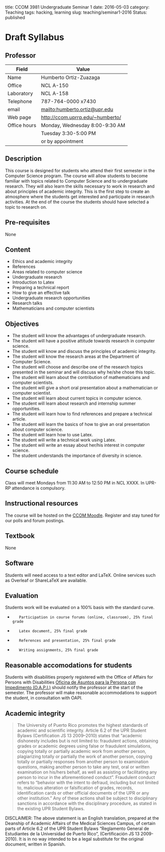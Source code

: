 title: CCOM 3981 Undergraduate Seminar 1
date: 2016-05-03
category: Teaching
tags: hacking, learning
slug: teaching/seminar1-2016
Status: published

# Draft Syllabus

## Professor

| Field        | Value                              |
|--------------|------------------------------------|
| Name         | Humberto Ortiz-Zuazaga             |
| Office       | NCL A-150                          |
| Laboratory   | NCL A-158                          |
| Telephone    | 787-764-0000 x7430                 |
| email        | <mailto:humberto.ortiz@upr.edu>    |
| Web page     | <http://ccom.uprrp.edu/~humberto/> |
| Office hours | Monday, Wednesday 8:00-9:30 AM     |
|              | Tuesday 3:30-5:00 PM               |
|              | or by appointment                  |

## Description

This course is designed for students who attend their first semester
in the Computer Science program.  The course will allow students to
become familiar with topics related to Computer Science and to
undergraduate research.  They will also learn the skills necessary to
work in research and about principles of academic integrity.  This is
the first step to create an atmosphere where the students get
interested and participate in research activities.  At the end of the
course the students should have selected a topic to research on.

## Pre-requisites

None
  
## Content

 - Ethics and academic integrity
 - References
 - Areas related to computer science
 - Undergraduate research
 - Introduction to Latex
 - Preparing a technical report
 - How to give an effective talk
 - Undergraduate research opportunities
 - Research talks
 - Mathematicians and computer scientists

## Objectives

 - The student will know the advantages of undergraduate research.
 - The student will have a positive attitude towards research in computer science.
 - The student will know and discuss the principles of academic integrity.
 - The student will know the research areas at the Department of Computer Science.
 -  The  student  will  choose  and  describe  one  of  the  research  topics  presented  in  the  seminar  and  will
discuss why he/she chose this topic.
 - The student will learn about the contribution of mathematicians and computer scientists.
 - The student will give a short oral presentation about a mathematician or computer scientist.
 - The student will learn about current topics in computer science.
 - The student will learn about research and internship summer opportunities.
 - The student will learn how to find references and prepare a technical article.
 - The student will learn the basics of how to give an oral presentation about computer science.
 - The student will learn how to use Latex.
 - The student will write a technical work using Latex.
 - The student will write an essay about her/his interest in computer science.
 - The student understands the importance of diversity in science.

## Course schedule

   Class will meet Mondays from 11:30 AM to 12:50 PM in NCL
   XXXX. In UPR-RP attendance is compulsory.


## Instructional resources

The course will be hosted on the [CCOM Moodle](http://moodle.ccom.uprrp.edu/). 
Register and stay tuned for our polls and forum postings.


## Textbook

None

## Software

Students will need access to a text editor and LaTeX. Online services
such as Overleaf or ShareLaTeX are available.

## Evaluation

Students work will be evaluated on a 100% basis with the standard curve.

 -        Participation in course forums (online, classroom), 25% final grade
 -        Latex document, 25% final grade
 -        References and presentation, 25% final grade
 -        Writing assignments, 25% final grade


## Reasonable accomodations for students

Students with disabilities properly registered with the Office of
Affairs for Persons with Disabilities <a
href="http://estudiantes.uprrp.edu/impedimentos/impedimentos.php">Oficina
de Asuntos para la Persona con Impedimento (O.A.P.I.)</a> should
notify the professor at the start of the semester. The professor will
make reasonable accommodations to support the student, in consultation
with OAPI.

## Academic integrity

> The University of Puerto Rico promotes the highest standards of
> academic and scientific integrity. Article 6.2 of the UPR Student
> Bylaws (Certification JS 13 2009–2010) states that “academic
> dishonesty includes but is not limited to: fraudulent actions,
> obtaining grades or academic degrees using false or fraudulent
> simulations, copying totally or partially academic work from another
> person, plagiarizing totally or partially the work of another
> person, copying totally or partially responses from another person
> to examination questions, making another person to take any test,
> oral or written examination on his/hers behalf, as well as assisting
> or facilitating any person to incur in the aforementioned
> conduct”. Fraudulent conduct refers to “behavior with the intent to
> defraud, including but not limited to, malicious alteration or
> falsification of grades, records, identification cards or other
> official documents of the UPR or any other institution.” Any of
> these actions shall be subject to disciplinary sanctions in
> accordance with the disciplinary procedure, as stated in the
> existing UPR Student Bylaws.

DISCLAIMER: The above statement is an English translation, prepared at
the Deanship of Academic Affairs of the Medical Sciences Campus, of
certain parts of Article 6.2 of the UPR Student Bylaws “Reglamento
General de Estudiantes de la Universidad de Puerto Rico”,
(Certificación JS 13 2009-2010). It is in no way intended to be a
legal substitute for the original document, written in Spanish.
